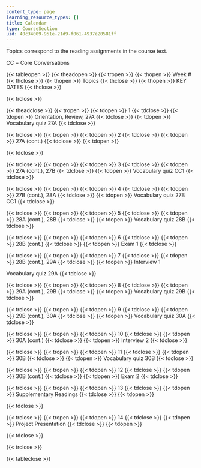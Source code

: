 ```yaml
---
content_type: page
learning_resource_types: []
title: Calendar
type: CourseSection
uid: 40c34009-951e-21d9-f061-4937e20581ff
---
```


Topics correspond to the reading assignments in the course text.

CC = Core Conversations

{{< tableopen >}}
{{< theadopen >}}
{{< tropen >}}
{{< thopen >}}
Week #
{{< thclose >}}
{{< thopen >}}
Topics
{{< thclose >}}
{{< thopen >}}
KEY DATES
{{< thclose >}}

{{< trclose >}}

{{< theadclose >}}
{{< tropen >}}
{{< tdopen >}}
1
{{< tdclose >}}
{{< tdopen >}}
Orientation, Review, 27A
{{< tdclose >}}
{{< tdopen >}}
Vocabulary quiz 27A
{{< tdclose >}}

{{< trclose >}}
{{< tropen >}}
{{< tdopen >}}
2
{{< tdclose >}}
{{< tdopen >}}
27A (cont.)
{{< tdclose >}}
{{< tdopen >}}

{{< tdclose >}}

{{< trclose >}}
{{< tropen >}}
{{< tdopen >}}
3
{{< tdclose >}}
{{< tdopen >}}
27A (cont.), 27B
{{< tdclose >}}
{{< tdopen >}}
Vocabulary quiz CC1
{{< tdclose >}}

{{< trclose >}}
{{< tropen >}}
{{< tdopen >}}
4
{{< tdclose >}}
{{< tdopen >}}
27B (cont.), 28A
{{< tdclose >}}
{{< tdopen >}}
Vocabulary quiz 27B CC1
{{< tdclose >}}

{{< trclose >}}
{{< tropen >}}
{{< tdopen >}}
5
{{< tdclose >}}
{{< tdopen >}}
28A (cont.), 28B
{{< tdclose >}}
{{< tdopen >}}
Vocabulary quiz 28B
{{< tdclose >}}

{{< trclose >}}
{{< tropen >}}
{{< tdopen >}}
6
{{< tdclose >}}
{{< tdopen >}}
28B (cont.)
{{< tdclose >}}
{{< tdopen >}}
Exam 1
{{< tdclose >}}

{{< trclose >}}
{{< tropen >}}
{{< tdopen >}}
7
{{< tdclose >}}
{{< tdopen >}}
28B (cont.), 29A
{{< tdclose >}}
{{< tdopen >}}
Interview 1  
  
Vocabulary quiz 29A
{{< tdclose >}}

{{< trclose >}}
{{< tropen >}}
{{< tdopen >}}
8
{{< tdclose >}}
{{< tdopen >}}
29A (cont.), 29B
{{< tdclose >}}
{{< tdopen >}}
Vocabulary quiz 29B
{{< tdclose >}}

{{< trclose >}}
{{< tropen >}}
{{< tdopen >}}
9
{{< tdclose >}}
{{< tdopen >}}
29B (cont.), 30A
{{< tdclose >}}
{{< tdopen >}}
Vocabulary quiz 30A
{{< tdclose >}}

{{< trclose >}}
{{< tropen >}}
{{< tdopen >}}
10
{{< tdclose >}}
{{< tdopen >}}
30A (cont.)
{{< tdclose >}}
{{< tdopen >}}
Interview 2
{{< tdclose >}}

{{< trclose >}}
{{< tropen >}}
{{< tdopen >}}
11
{{< tdclose >}}
{{< tdopen >}}
30B
{{< tdclose >}}
{{< tdopen >}}
Vocabulary quiz 30B
{{< tdclose >}}

{{< trclose >}}
{{< tropen >}}
{{< tdopen >}}
12
{{< tdclose >}}
{{< tdopen >}}
30B (cont.)
{{< tdclose >}}
{{< tdopen >}}
Exam 2
{{< tdclose >}}

{{< trclose >}}
{{< tropen >}}
{{< tdopen >}}
13
{{< tdclose >}}
{{< tdopen >}}
Supplementary Readings
{{< tdclose >}}
{{< tdopen >}}

{{< tdclose >}}

{{< trclose >}}
{{< tropen >}}
{{< tdopen >}}
14
{{< tdclose >}}
{{< tdopen >}}
Project Presentation
{{< tdclose >}}
{{< tdopen >}}

{{< tdclose >}}

{{< trclose >}}

{{< tableclose >}}